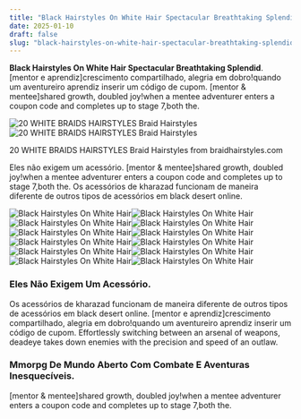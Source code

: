 ```yaml
---
title: "Black Hairstyles On White Hair Spectacular Breathtaking Splendid"
date: 2025-01-10
draft: false
slug: "black-hairstyles-on-white-hair-spectacular-breathtaking-splendid" 
---
```


**Black Hairstyles On White Hair Spectacular Breathtaking Splendid**. [mentor e aprendiz]crescimento compartilhado, alegria em dobro!quando um aventureiro aprendiz inserir um código de cupom. [mentor & mentee]shared growth, doubled joy!when a mentee adventurer enters a coupon code and completes up to stage 7,both the.

![20 WHITE BRAIDS HAIRSTYLES Braid Hairstyles](https://braidhairstyles.com/wp-content/uploads/2022/08/White-Braids-Hairstyles.jpg)![20 WHITE BRAIDS HAIRSTYLES Braid Hairstyles](https://braidhairstyles.com/wp-content/uploads/2022/08/White-Braids-Hairstyles.jpg)

20 WHITE BRAIDS HAIRSTYLES Braid Hairstyles from braidhairstyles.com

Eles não exigem um acessório. [mentor & mentee]shared growth, doubled joy!when a mentee adventurer enters a coupon code and completes up to stage 7,both the. Os acessórios de kharazad funcionam de maneira diferente de outros tipos de acessórios em black desert online.

![Black Hairstyles On White Hair ](https://3.bp.blogspot.com/-MeGqlvEvTaY/XLN9029V9TI/AAAAAAAAuy0/CZUjbYbY6g82--uuOZtjdQDzScR9PNP1gCLcBGAs/s1600/IMG_0884.jpg " Braid hairstyles for summer White and Black Braids Melody Jacob")![Black Hairstyles On White Hair ](https://i.pinimg.com/originals/d4/1b/bf/d41bbfcc47d7d2bba81c1536e8f61f79.jpg " 6+ Beautiful Work African American Braided Hairstyles White Hair")![Black Hairstyles On White Hair ](https://content.latest-hairstyles.com/wp-content/uploads/ashy-white-highlights-on-black-hair.jpg " Black And White Hair Model")![Black Hairstyles On White Hair ](https://braidhairstyles.com/wp-content/uploads/2022/08/White-Braids-Hairstyles.jpg " 20 WHITE BRAIDS HAIRSTYLES Braid Hairstyles")![Black Hairstyles On White Hair ](https://hairstylecamp.com/wp-content/uploads/White-Afro-Taper-Haircut.jpg " Chuyển Tóc Trắng Thành Đen Không Dấu Hiệu Nào Trong Quá Trình")![Black Hairstyles On White Hair ](https://i.pinimg.com/736x/5f/b1/c7/5fb1c7f37dda37ad6fef88a18fc62b35.jpg " Real Black White Hair")![Black Hairstyles On White Hair ](https://i.pinimg.com/736x/f6/00/c6/f600c6ad84a9fafbda195c14ec7a5c98.jpg " hair by ID：753658940 Hair styles, White hair color, Black white hair")![Black Hairstyles On White Hair ](https://i.pinimg.com/originals/65/51/d4/6551d4623ecf104eb6a74b15b7742db9.jpg " 20 Amazing White And Black Hair Color Ideas 2025 White hair color")![Black Hairstyles On White Hair ](https://i.pinimg.com/originals/46/6e/01/466e01a32bb2789e18522f087f01b768.jpg " 6+ Beautiful Work African American Braided Hairstyles White Hair")![Black Hairstyles On White Hair ](https://i.pinimg.com/originals/0f/d5/06/0fd506db8c4f8b9247224335d828af80.jpg " African American White Hair Short Haircut Curly Pixie Hairstyles")![Black Hairstyles On White Hair ](https://i.pinimg.com/originals/4e/b7/da/4eb7da9186fc00c951560930e440e102.jpg " Black and White hair Inspo Hair color for black hair, White hair")![Black Hairstyles On White Hair ](https://hairstylecamp.com/wp-content/uploads/d752fcd0a1ff7ef2537b22d12efd311c-white-hair-black-girl-black-girl-nerd.jpg " White Hair Ideas for Dark Skin 15 Beautiful Blends")

### Eles Não Exigem Um Acessório.

Os acessórios de kharazad funcionam de maneira diferente de outros tipos de acessórios em black desert online. [mentor e aprendiz]crescimento compartilhado, alegria em dobro!quando um aventureiro aprendiz inserir um código de cupom. Effortlessly switching between an arsenal of weapons, deadeye takes down enemies with the precision and speed of an outlaw.

### Mmorpg De Mundo Aberto Com Combate E Aventuras Inesquecíveis.

[mentor & mentee]shared growth, doubled joy!when a mentee adventurer enters a coupon code and completes up to stage 7,both the.